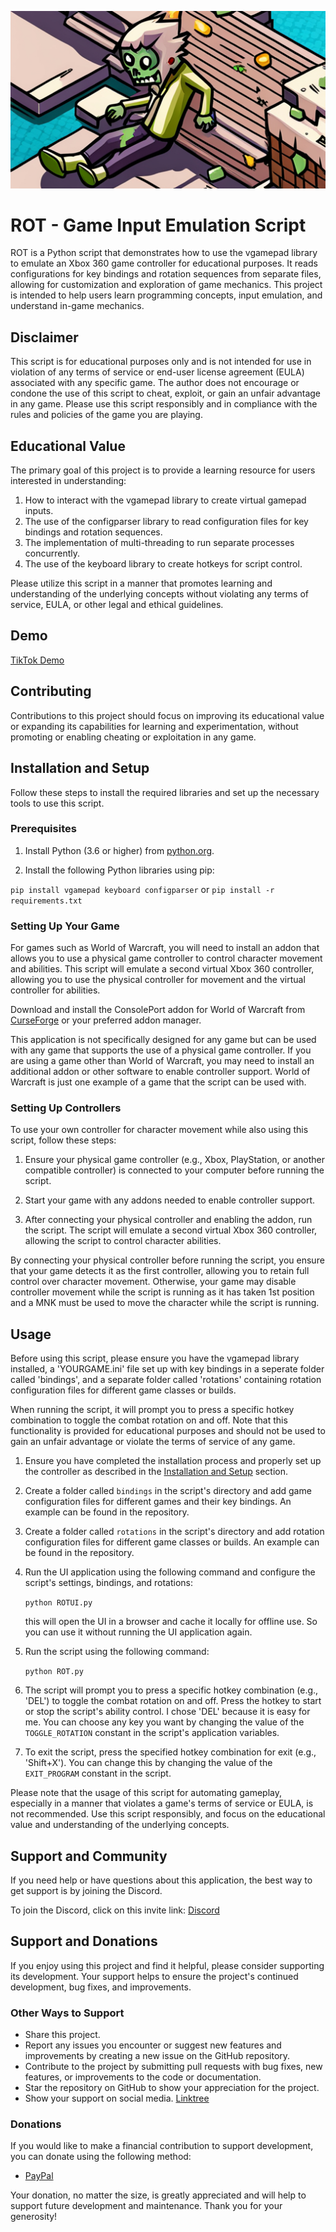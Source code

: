 <p align="center">
  <img src="src/assets/ROT.jpg" alt="ROT Logo" />
</p>

# ROT - Game Input Emulation Script

ROT is a Python script that demonstrates how to use the vgamepad library to emulate an Xbox 360 game controller for educational purposes. It reads configurations for key bindings and rotation sequences from separate files, allowing for customization and exploration of game mechanics. This project is intended to help users learn programming concepts, input emulation, and understand in-game mechanics.

## Disclaimer

This script is for educational purposes only and is not intended for use in violation of any terms of service or end-user license agreement (EULA) associated with any specific game. The author does not encourage or condone the use of this script to cheat, exploit, or gain an unfair advantage in any game. Please use this script responsibly and in compliance with the rules and policies of the game you are playing.

## Educational Value

The primary goal of this project is to provide a learning resource for users interested in understanding:

1. How to interact with the vgamepad library to create virtual gamepad inputs.
2. The use of the configparser library to read configuration files for key bindings and rotation sequences.
3. The implementation of multi-threading to run separate processes concurrently.
4. The use of the keyboard library to create hotkeys for script control.

Please utilize this script in a manner that promotes learning and understanding of the underlying concepts without violating any terms of service, EULA, or other legal and ethical guidelines.

## Demo

[TikTok Demo](https://www.tiktok.com/@3v1lxd/video/7220270321075768622)

## Contributing

Contributions to this project should focus on improving its educational value or expanding its capabilities for learning and experimentation, without promoting or enabling cheating or exploitation in any game.

## Installation and Setup

Follow these steps to install the required libraries and set up the necessary tools to use this script.

### Prerequisites

1. Install Python (3.6 or higher) from [python.org](https://www.python.org/downloads/).

2. Install the following Python libraries using pip:

`pip install vgamepad keyboard configparser`
or
`pip install -r requirements.txt`

### Setting Up Your Game

For games such as World of Warcraft, you will need to install an addon that allows you to use a physical game controller to control character movement and abilities. This script will emulate a second virtual Xbox 360 controller, allowing you to use the physical controller for movement and the virtual controller for abilities.

Download and install the ConsolePort addon for World of Warcraft from [CurseForge](https://www.curseforge.com/wow/addons/console-port) or your preferred addon manager.

This application is not specifically designed for any game but can be used with any game that supports the use of a physical game controller. If you are using a game other than World of Warcraft, you may need to install an additional addon or other software to enable controller support. World of Warcraft is just one example of a game that the script can be used with.

### Setting Up Controllers

To use your own controller for character movement while also using this script, follow these steps:

1. Ensure your physical game controller (e.g., Xbox, PlayStation, or another compatible controller) is connected to your computer before running the script.

2. Start your game with any addons needed to enable controller support.

3. After connecting your physical controller and enabling the addon, run the script. The script will emulate a second virtual Xbox 360 controller, allowing the script to control character abilities.

By connecting your physical controller before running the script, you ensure that your game detects it as the first controller, allowing you to retain full control over character movement. Otherwise, your game may disable controller movement while the script is running as it has taken 1st position and a MNK must be used to move the character while the script is running.

## Usage

Before using this script, please ensure you have the vgamepad library installed, a 'YOURGAME.ini' file set up with key bindings in a seperate folder called 'bindings', and a separate folder called 'rotations' containing rotation configuration files for different game classes or builds.

When running the script, it will prompt you to press a specific hotkey combination to toggle the combat rotation on and off. Note that this functionality is provided for educational purposes and should not be used to gain an unfair advantage or violate the terms of service of any game.

1. Ensure you have completed the installation process and properly set up the controller as described in the [Installation and Setup](#installation-and-setup) section.

2. Create a folder called `bindings` in the script's directory and add game configuration files for different games and their key bindings. An example can be found in the repository.

3. Create a folder called `rotations` in the script's directory and add rotation configuration files for different game classes or builds. An example can be found in the repository.

4. Run the UI application using the following command and configure the script's settings, bindings, and rotations:

   `python ROTUI.py`

   this will open the UI in a browser and cache it locally for offline use. So you can use it without running the UI application again.

5. Run the script using the following command:

   `python ROT.py`

6. The script will prompt you to press a specific hotkey combination (e.g., 'DEL') to toggle the combat rotation on and off. Press the hotkey to start or stop the script's ability control. I chose 'DEL' because it is easy for me. You can choose any key you want by changing the value of the `TOGGLE_ROTATION` constant in the script's application variables.

7. To exit the script, press the specified hotkey combination for exit (e.g., 'Shift+X'). You can change this by changing the value of the `EXIT_PROGRAM` constant in the script.

Please note that the usage of this script for automating gameplay, especially in a manner that violates a game's terms of service or EULA, is not recommended. Use this script responsibly, and focus on the educational value and understanding of the underlying concepts.

## Support and Community

If you need help or have questions about this application, the best way to get support is by joining the Discord.

To join the Discord, click on this invite link: [Discord](https://discord.com/invite/aP9CjWE)

## Support and Donations

If you enjoy using this project and find it helpful, please consider supporting its development. Your support helps to ensure the project's continued development, bug fixes, and improvements.

### Other Ways to Support

- Share this project.
- Report any issues you encounter or suggest new features and improvements by creating a new issue on the GitHub repository.
- Contribute to the project by submitting pull requests with bug fixes, new features, or improvements to the code or documentation.
- Star the repository on GitHub to show your appreciation for the project.
- Show your support on social media. [Linktree](https://linktr.ee/3v1lxd)

### Donations

If you would like to make a financial contribution to support development, you can donate using the following method:

- [PayPal](https://paypal.me/ScottDIT)

Your donation, no matter the size, is greatly appreciated and will help to support future development and maintenance. Thank you for your generosity!
